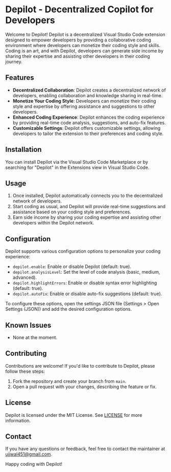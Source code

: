 # Depilot - Decentralized Copilot for Developers

Welcome to Depilot! Depilot is a decentralized Visual Studio Code extension designed to empower developers by providing a collaborative coding environment where developers can monetize their coding style and skills. Coding is an art, and with Depilot, developers can generate side income by sharing their expertise and assisting other developers in their coding journey.

## Features

- **Decentralized Collaboration**: Depilot creates a decentralized network of developers, enabling collaboration and knowledge sharing in real-time.
- **Monetize Your Coding Style**: Developers can monetize their coding style and expertise by offering assistance and suggestions to other developers.
- **Enhanced Coding Experience**: Depilot enhances the coding experience by providing real-time code analysis, suggestions, and auto-fix features.
- **Customizable Settings**: Depilot offers customizable settings, allowing developers to tailor the extension to their preferences and coding style.

## Installation

You can install Depilot via the Visual Studio Code Marketplace or by searching for "Depilot" in the Extensions view in Visual Studio Code.

## Usage

1. Once installed, Depilot automatically connects you to the decentralized network of developers.
2. Start coding as usual, and Depilot will provide real-time suggestions and assistance based on your coding style and preferences.
3. Earn side income by sharing your coding expertise and assisting other developers within the Depilot network.

## Configuration

Depilot supports various configuration options to personalize your coding experience:

- `depilot.enable`: Enable or disable Depilot (default: true).
- `depilot.analysisLevel`: Set the level of code analysis (basic, medium, advanced).
- `depilot.highlightErrors`: Enable or disable syntax error highlighting (default: true).
- `depilot.autoFix`: Enable or disable auto-fix suggestions (default: true).

To configure these options, open the settings JSON file (Settings > Open Settings (JSON)) and add the desired configuration options.

## Known Issues

- None at the moment.

## Contributing

Contributions are welcome! If you'd like to contribute to Depilot, please follow these steps:

1. Fork the repository and create your branch from `main`.
2. Open a pull request with your changes, describing the feature or fix.

## License

Depilot is licensed under the MIT License. See [LICENSE](LICENSE) for more information.

## Contact

If you have any questions or feedback, feel free to contact the maintainer at [ujjwal451@gmail.com](mailto:ujjwal451@gmail.com).

Happy coding with Depilot!
